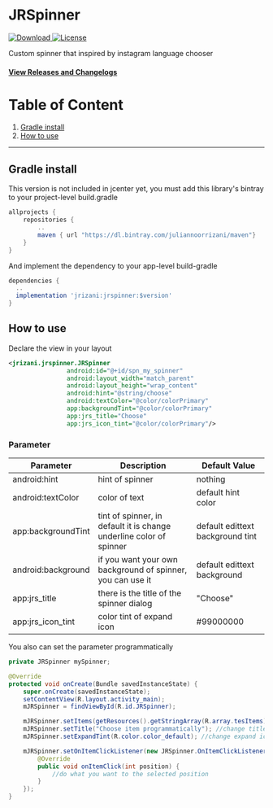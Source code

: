 # JRSpinner
[ ![Download](https://api.bintray.com/packages/juliannoorrizani/maven/JRSpinner/images/download.svg) ](https://bintray.com/juliannoorrizani/maven/JRSpinner/_latestVersion)
[![License](https://img.shields.io/badge/License-Apache%202.0-blue.svg)](https://opensource.org/licenses/Apache-2.0)

Custom spinner that inspired by instagram language chooser

#### [View Releases and Changelogs](https://github.com/jrizani/JRSpinner/releases)


# Table of Content
1. [Gradle install](#gradle-install)
2. [How to use](#how-to-use)

---

## Gradle install
This version is not included in jcenter yet, you must add this library's bintray to your project-level build.gradle

```gradle
allprojects {
    repositories {
        ..
        maven { url "https://dl.bintray.com/juliannoorrizani/maven"}
    }
}
```

And implement the dependency to your app-level build-gradle

```gradle
dependencies {
  ..
  implementation 'jrizani:jrspinner:$version'
}
```

## How to use
Declare the view in your layout
```xml
<jrizani.jrspinner.JRSpinner
                android:id="@+id/spn_my_spinner"
                android:layout_width="match_parent"
                android:layout_height="wrap_content"
                android:hint="@string/choose"
                android:textColor="@color/colorPrimary"
                app:backgroundTint="@color/colorPrimary"
                app:jrs_title="Choose"
                app:jrs_icon_tint="@color/colorPrimary"/>
```

### Parameter
| Parameter | Description | Default Value |
| --- | --- | --- |
| android:hint | hint of spinner | nothing |
| android:textColor | color of text | default hint color |
| app:backgroundTint | tint of spinner, in default it is change underline color of spinner | default edittext background tint |
| android:background | if you want your own background of spinner, you can use it | default edittext background |
| app:jrs_title | there is the title of the spinner dialog | "Choose" |
| app:jrs_icon_tint | color tint of expand icon | #99000000 |

You also can set the parameter programmatically
```java
private JRSpinner mySpinner;

@Override
protected void onCreate(Bundle savedInstanceState) {
    super.onCreate(savedInstanceState);
    setContentView(R.layout.activity_main);
    mJRSpinner = findViewById(R.id.JRSpinner);

    mJRSpinner.setItems(getResources().getStringArray(R.array.tesItems)); //this is important, you must set it to set the item list
    mJRSpinner.setTitle("Choose item programmatically"); //change title of spinner-dialog programmatically
    mJRSpinner.setExpandTint(R.color.color_default); //change expand icon tint programmatically

    mJRSpinner.setOnItemClickListener(new JRSpinner.OnItemClickListener() { //set it if you want the callback
        @Override
        public void onItemClick(int position) {
            //do what you want to the selected position
        }
    });
}
```
